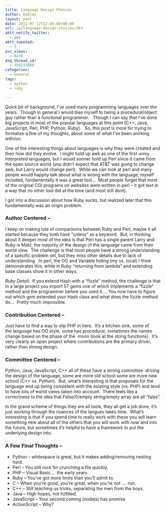 ```yaml
---
title: Language Design Choices
author: koblas
layout: post
date: 2011-07-12T12:45:00+00:00
url: /p/language-design-choices/383
aktt_notify_twitter:
  - yes
aktt_tweeted:
  - 1
pvc_views:
  - 8430
dsq_thread_id:
  - 356233888
categories:
  - General
tags:
  - python
  - ruby

---
```

Quick bit of background, I&#8217;ve used many programming languages over the years.  Though in general I would bias myself to being a procedural/object guy rather than a functional programmer.   Though I can say that I&#8217;ve done big projects in most of the popular languages at this point [C++, Java, JavaScript, Perl, PHP, Python, Ruby].   So, this post is more for trying to formalize a few of my thoughts, about some of what I&#8217;ve been working with/on.

One of the interesting things about languages is why they were created and then how did they evolve.  I might hold up awk as one of the first unixy interpreted languages, but I would sooner hold up Perl since it came from the open source world (you didn&#8217;t expect that AT&T was going to change awk, but Larry would change perl).  While we can look at perl and many people would happily talk about what is wrong with the language, myself included, fundamentally it was a great tool&#8230;  Most people forget that most of the original CGI programs on websites were written in perl &#8211; it got text in a way that no other tool did at the time (and most still dont).

I got into a discussion about how Ruby sucks, but realized later that this fundamentally was an origin problem.

### Author Centered &#8211;

I keep on making lots of comparisons between Ruby and Perl, maybe it all started because they both have &#8220;unless&#8221; as a keyword.  But, in thinking about it deeper most of the idea is that Perl has a single parent Larry and Ruby is Matz, the majority of the design of the language came from their world view.  The challenge is that most people have a strong understanding of a specific problem set, but they miss other details due to lack of understanding.  In perl, the OO and Variable hiding (my vs. local) I think demonstrates this, while in Ruby &#8220;returning from lambda&#8221; and extending base classes show it in other ways.

_Ruby Detail_:  If you extend Hash with a &#8220;fizzle&#8221; method, the challenge is that in a large project you import 57 gems one of which implements a &#8220;fizzle&#8221; method and the programmer before you used it&#8230;  You now have to figure out which gem extended your Hash class and what does the fizzle method do&#8230;  Pretty much impossible.

### Contribution Centered &#8211;

Just have to find a way to slip PHP in here.  It&#8217;s a kitchen sink, some of the language has OO style, some has procedural, sometimes the names change based on the phase of the  moon (look at the string functions).  It&#8217;s very clearly an open project where contributions are the primary driver, rather than strong design.

### Committee Centered &#8211;

Python, Java, JavaScript, C++ all of these have a strong committee  driving the design of the language, some are more old school some are more new school (C++ vs. Python).  But, what&#8217;s interesting is that proposals for the language end up being consistent with the existing style (vs. PHP) and tend to have lots of world views taken into account.  There feels like a correctness to the idea that False/0/empty string/empty array are all &#8220;false&#8221;.

In the grand scheme of things they are all tools, they all get a job done, it&#8217;s just working through the nuances of the langues takes time.  What&#8217;s interesting is that if you spend time to really work with these you will learn something new about all of the others that you will work with now and into the future, but sometimes it&#8217;s helpful to have a framework to put the underlying design into.

### A Few Final Thoughts &#8211;

  * Python &#8211; whitespace is great, but it makes adding/removing nesting hard.
  * Perl &#8211; You still rock for crunching a file quickly.
  * PHP &#8211; Visual Basic&#8230;  the early years.
  * Ruby &#8211; You&#8217;ve got more limits than you&#8217;ll admit to.
  * C &#8211; When you&#8217;re good, you&#8217;re great, when you&#8217;re not &#8230;. run.
  * C++ &#8211; Still teaching us tricks, separating the men from the boys.
  * Java &#8211; High hopes, not fulfilled.
  * JavaScript &#8211; Your second coming (nodejs) has promise
  * ActionScript &#8211; Why?
